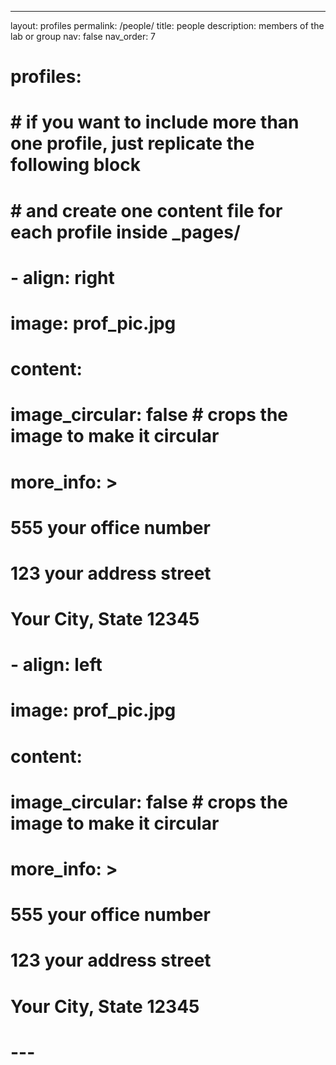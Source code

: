 ---

layout: profiles
permalink: /people/
title: people
description: members of the lab or group
nav: false
nav_order: 7

# profiles:

# # if you want to include more than one profile, just replicate the following block

# # and create one content file for each profile inside \_pages/

# - align: right

# image: prof_pic.jpg

# content:

# image_circular: false # crops the image to make it circular

# more_info: >

# <p>555 your office number</p>

# <p>123 your address street</p>

# <p>Your City, State 12345</p>

# - align: left

# image: prof_pic.jpg

# content:

# image_circular: false # crops the image to make it circular

# more_info: >

# <p>555 your office number</p>

# <p>123 your address street</p>

# <p>Your City, State 12345</p>

# ---
